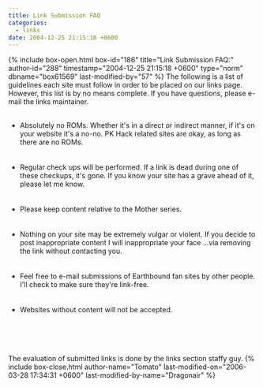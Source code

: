 ```yaml
---
title: Link Submission FAQ
categories:
  - links
date: 2004-12-25 21:15:18 +0600
---
```

{% include box-open.html box-id="186" title="Link Submission FAQ:" author-id="288" timestamp="2004-12-25 21:15:18 +0600" type="norm" dbname="box61569" last-modified-by="57" %}
The following is a list of guidelines each site must follow in order to be placed on our links page.  However, this list is by no means complete.  If you have questions, please e-mail the links maintainer.
<br /><br />
<UL>
<LI>Absolutely no ROMs. Whether it's in a direct or indirect manner, if it's on your website it's a no-no. PK Hack related sites are okay, as long as there are no ROMs.</LI><br /><br />
<LI>Regular check ups will be performed. If a link is dead during one of these checkups, it's gone. If you know your site has a grave ahead of it, please let me know.</LI><br /><br />
<LI>Please keep content relative to the Mother series.</LI><br /><br />
<LI>Nothing on your site may be extremely vulgar or violent. If you decide to post inappropriate content I will inappropriate your face ...via removing the link without contacting you.</LI><br /><br />
<LI>Feel free to e-mail submissions of Earthbound fan sites by other people. I'll check to make sure they're link-free.</LI><br /><br />
<LI>Websites without content will not be accepted.</LI><br /><br />
</UL>
<BR /><BR />
The evaluation of submitted links is done by the links section staffy guy.
{% include box-close.html author-name="Tomato" last-modified-on="2006-03-28 17:34:31 +0600" last-modified-by-name="Dragonair" %}
